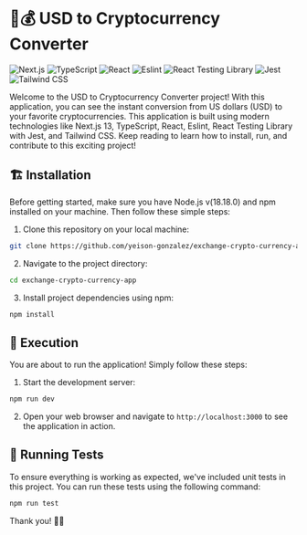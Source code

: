 # 🚀💰 USD to Cryptocurrency Converter
![Next.js](https://img.shields.io/badge/-Next.js-20232A?logo=next.js&style=for-the-badge) ![TypeScript](https://img.shields.io/badge/-TypeScript-007ACC?logo=typescript&style=for-the-badge&color=white) ![React](https://img.shields.io/badge/-React-61DAFB?logo=react&style=for-the-badge&color=white) ![Eslint](https://img.shields.io/badge/-Eslint-4B32C3?logo=eslint&style=for-the-badge) ![React Testing Library](https://img.shields.io/badge/-React%20Testing%20Library-E33332?logo=javascript&style=for-the-badge) ![Jest](https://img.shields.io/badge/-Jest-C21325?logo=jest&style=for-the-badge) ![Tailwind CSS](https://img.shields.io/badge/-Tailwind%20CSS-38B2AC?logo=tailwind-css&style=for-the-badge&color=white)

Welcome to the USD to Cryptocurrency Converter project! With this application, you can see the instant conversion from US dollars (USD) to your favorite cryptocurrencies. This application is built using modern technologies like Next.js 13, TypeScript, React, Eslint, React Testing Library with Jest, and Tailwind CSS. Keep reading to learn how to install, run, and contribute to this exciting project!

## 🏗️ Installation

Before getting started, make sure you have Node.js v(18.18.0) and npm installed on your machine. Then follow these simple steps:

1. Clone this repository on your local machine:

```bash
git clone https://github.com/yeison-gonzalez/exchange-crypto-currency-app.git
```

2. Navigate to the project directory:

```bash
cd exchange-crypto-currency-app

```

3. Install project dependencies using npm:

```bash
npm install
```

## 🚀 Execution

You are about to run the application! Simply follow these steps:

1. Start the development server:

```bash
npm run dev
```

2. Open your web browser and navigate to `http://localhost:3000` to see the application in action.

## 🧪 Running Tests

To ensure everything is working as expected, we've included unit tests in this project. You can run these tests using the following command:

```bash
npm run test
```

Thank you! 💪✨
